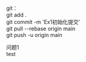 git：  
git add .  
git commit -m 'Ex1初始化提交'  
git pull --rebase origin main  
git push -u origin main  


问题1  
test  
